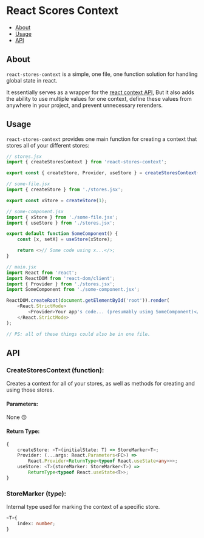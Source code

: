 # React Scores Context

-   [About](#about)
-   [Usage](#usage)
-   [API](#api)

## About

`react-stores-context` is a simple, one file, one function solution for handling global state in react.

It essentially serves as a wrapper for the [react context API](https://react.dev/reference/react/createContext), But it also adds the ability to use multiple values for one context, define these values from anywhere in your project, and prevent unnecessary rerenders.

## Usage

`react-stores-context` provides one main function for creating a context that stores all of your different stores:

```js
// stores.jsx
import { createStoresContext } from 'react-stores-context';

export const { createStore, Provider, useStore } = createStoresContext();

// some-file.jsx
import { createStore } from './stores.jsx';

export const xStore = createStore(1);

// some-component.jsx
import { xStore } from './some-file.jsx';
import { useStore } from './stores.jsx';

export default function SomeComponent() {
    const [x, setX] = useStore(xStore);

    return <>// Some code using x...</>;
}

// main.jsx
import React from 'react';
import ReactDOM from 'react-dom/client';
import { Provider } from './stores.jsx';
import SomeComponent from './some-component.jsx';

ReactDOM.createRoot(document.getElementById('root')).render(
    <React.StrictMode>
        <Provider>Your app's code... (presumably using SomeComponent)</Provider>
    </React.StrictMode>
);

// PS: all of these things could also be in one file.
```

## API

### CreateStoresContext (function):

Creates a context for all of your stores, as well as methods for creating and using those stores.

#### Parameters:

None 🙃

#### Return Type:

```ts
{
    createStore: <T>(initialState: T) => StoreMarker<T>;
    Provider: (...args: React.Parameters<FC>) =>
        React.Provider<ReturnType<typeof React.useState<any>>>;
    useStore: <T>(storeMarker: StoreMarker<T>) =>
        ReturnType<typeof React.useState<T>>;
}
```

### StoreMarker (type):

Internal type used for marking the context of a specific store.

```ts
<T>{
    index: number;
}
```
